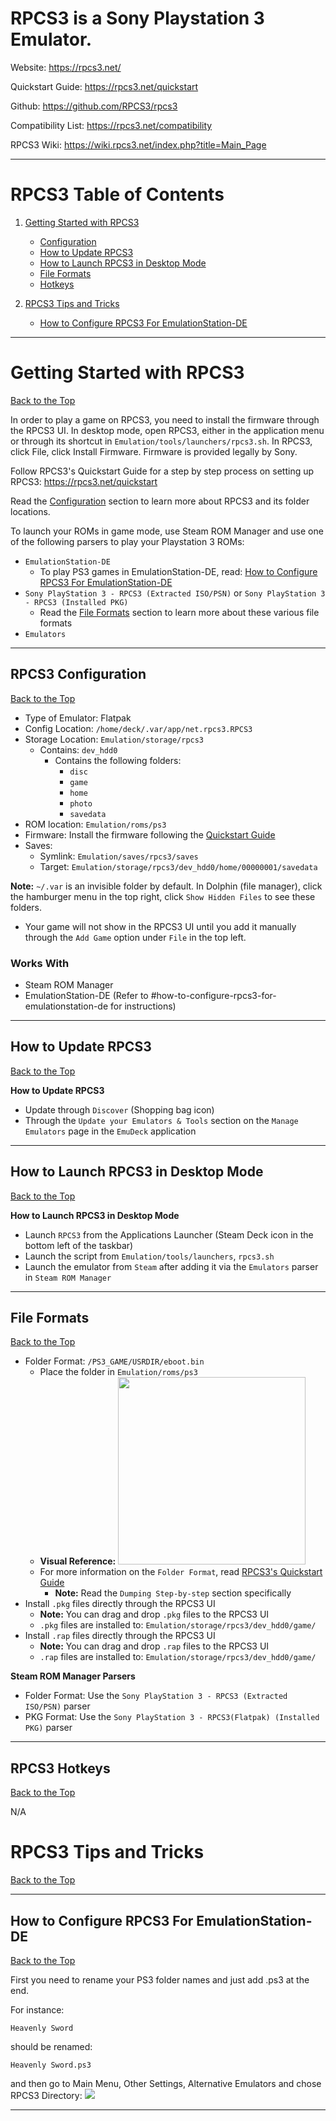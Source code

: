 # RPCS3 is a Sony Playstation 3 Emulator.

Website: https://rpcs3.net/

Quickstart Guide: https://rpcs3.net/quickstart

Github: https://github.com/RPCS3/rpcs3

Compatibility List: https://rpcs3.net/compatibility

RPCS3 Wiki: https://wiki.rpcs3.net/index.php?title=Main_Page

***

# RPCS3 Table of Contents

1. [Getting Started with RPCS3](#getting-started-with-rpcs3)
    - [Configuration](#rpcs3-configuration)
    - [How to Update RPCS3](#how-to-update-rpcs3)
    - [How to Launch RPCS3 in Desktop Mode](#how-to-update-rpcs3)
    - [File Formats](#rpcs3-file-formats)
    - [Hotkeys](#rpcs3-hotkeys)

2. [RPCS3 Tips and Tricks](#rpcs3-tips-and-tricks)
    - [How to Configure RPCS3 For EmulationStation-DE](#how-to-configure-rpcs3-for-emulationstation-de)

***

# Getting Started with RPCS3
[Back to the Top](#rpcs3-table-of-contents)

In order to play a game on RPCS3, you need to install the firmware through the RPCS3 UI. In desktop mode, open RPCS3, either in the application menu or through its shortcut in `Emulation/tools/launchers/rpcs3.sh`. In RPCS3, click File, click Install Firmware. Firmware is provided legally by Sony.

Follow RPCS3's Quickstart Guide for a step by step process on setting up RPCS3: https://rpcs3.net/quickstart

Read the [Configuration](#rpcs3-configuration) section to learn more about RPCS3 and its folder locations. 

To launch your ROMs in game mode, use Steam ROM Manager and use one of the following parsers to play your Playstation 3 ROMs:

* `EmulationStation-DE`
  * To play PS3 games in EmulationStation-DE, read: [How to Configure RPCS3 For EmulationStation-DE](#how-to-configure-rpcs3-for-emulationstation-de) 
* `Sony PlayStation 3 - RPCS3 (Extracted ISO/PSN)` or `Sony PlayStation 3 - RPCS3 (Installed PKG)`
   * Read the [File Formats](#file-formats) section to learn more about these various file formats
* `Emulators`

***

## RPCS3 Configuration
[Back to the Top](#rpcs3-table-of-contents)

* Type of Emulator: Flatpak
* Config Location: `/home/deck/.var/app/net.rpcs3.RPCS3`
* Storage Location: `Emulation/storage/rpcs3`
  * Contains: `dev_hdd0` 
      * Contains the following folders: 
          * `disc`
          * `game`
          * `home`
          * `photo`
          * `savedata`
* ROM location: `Emulation/roms/ps3`
* Firmware: Install the firmware following the [Quickstart Guide](https://rpcs3.net/quickstart)
* Saves: 
   * Symlink: `Emulation/saves/rpcs3/saves`
   * Target: `Emulation/storage/rpcs3/dev_hdd0/home/00000001/savedata`


**Note:** `~/.var` is an invisible folder by default. In Dolphin (file manager), click the hamburger menu in the top right, click `Show Hidden Files` to see these folders.
* Your game will not show in the RPCS3 UI until you add it manually through the `Add Game` option under `File` in the top left. 

### Works With
* Steam ROM Manager
* EmulationStation-DE (Refer to #how-to-configure-rpcs3-for-emulationstation-de for instructions)

***

## How to Update RPCS3
[Back to the Top](#rpcs3-table-of-contents)

**How to Update RPCS3**

* Update through `Discover` (Shopping bag icon)
* Through the `Update your Emulators & Tools` section on the `Manage Emulators` page in the `EmuDeck` application

***

## How to Launch RPCS3 in Desktop Mode
[Back to the Top](#rpcs3-table-of-contents)

**How to Launch RPCS3 in Desktop Mode**

* Launch `RPCS3` from the Applications Launcher (Steam Deck icon in the bottom left of the taskbar)
* Launch the script from `Emulation/tools/launchers`, `rpcs3.sh`
* Launch the emulator from `Steam` after adding it via the `Emulators` parser in `Steam ROM Manager`


***

## File Formats
[Back to the Top](#rpcs3-table-of-contents)

* Folder Format: `/PS3_GAME/USRDIR/eboot.bin`
  * Place the folder in `Emulation/roms/ps3`
  * **Visual Reference:** <img src="https://user-images.githubusercontent.com/1683513/197632719-71784143-e637-4dc8-81f4-d61c59d4f28c.png" height="300">
  * For more information on the `Folder Format`, read [RPCS3's Quickstart Guide](https://rpcs3.net/quickstart)
    * **Note:** Read the `Dumping Step-by-step` section specifically
* Install `.pkg` files directly through the RPCS3 UI
  * **Note:** You can drag and drop `.pkg` files to the RPCS3 UI
  * `.pkg` files are installed to: `Emulation/storage/rpcs3/dev_hdd0/game/`
* Install `.rap` files directly through the RPCS3 UI
  * **Note:** You can drag and drop `.rap` files to the RPCS3 UI
  * `.rap` files are installed to: `Emulation/storage/rpcs3/dev_hdd0/game/`

**Steam ROM Manager Parsers**

* Folder Format: Use the `Sony PlayStation 3 - RPCS3 (Extracted ISO/PSN)` parser
* PKG Format: Use the `Sony PlayStation 3 - RPCS3(Flatpak) (Installed PKG)` parser

***

## RPCS3 Hotkeys
[Back to the Top](#rpcs3-table-of-contents)

N/A

# RPCS3 Tips and Tricks
[Back to the Top](#rpcs3-table-of-contents)

***

## How to Configure RPCS3 For EmulationStation-DE
[Back to the Top](#rpcs3-table-of-contents)

First you need to rename your PS3 folder names and just add .ps3 at the end.

For instance:

`Heavenly Sword`

should be renamed:

`Heavenly Sword.ps3`

and then go to Main Menu, Other Settings, Alternative Emulators and chose RPCS3 Directory:
![](https://c10.patreonusercontent.com/4/patreon-media/p/post/84682828/b333f979d2e643a28918bd6aede6e77b/eyJ3Ijo4MjB9/1.png?token-time=1688774400&token-hash=m-nEiQ6cJFrRwRRGQyqqhEKPXOo647-0AL-igxxm4Vg%3D)

***